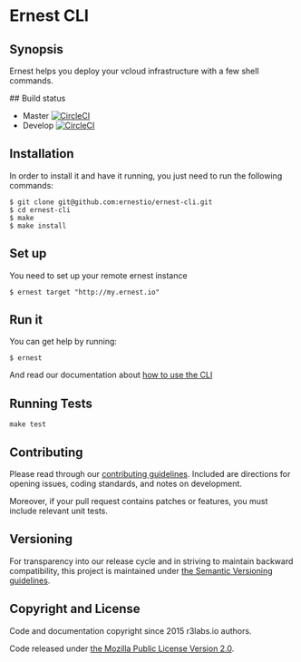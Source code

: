 # Ernest CLI

## Synopsis

Ernest helps you deploy your vcloud infrastructure with a few shell commands.

## Build status

* Master [![CircleCI](https://circleci.com/gh/ernestio/ernest-cli/tree/master.svg?style=svg)](https://circleci.com/gh/ernestio/ernest-cli/tree/master)
* Develop [![CircleCI](https://circleci.com/gh/ernestio/ernest-cli/tree/develop.svg?style=svg)](https://circleci.com/gh/ernestio/ernest-cli/tree/develop)

## Installation

In order to install it and have it running, you just need to run the following commands:

```
$ git clone git@github.com:ernestio/ernest-cli.git
$ cd ernest-cli
$ make
$ make install
```

## Set up

You need to set up your remote ernest instance
```
$ ernest target "http://my.ernest.io"
```

## Run it

You can get help by running:
```
$ ernest
```

And read our documentation about [how to use the CLI](http://ernest.io/documentation/cli-cmd/)

## Running Tests

```
make test
```

## Contributing

Please read through our
[contributing guidelines](CONTRIBUTING.md).
Included are directions for opening issues, coding standards, and notes on
development.

Moreover, if your pull request contains patches or features, you must include
relevant unit tests.

## Versioning

For transparency into our release cycle and in striving to maintain backward
compatibility, this project is maintained under [the Semantic Versioning guidelines](http://semver.org/).

## Copyright and License

Code and documentation copyright since 2015 r3labs.io authors.

Code released under
[the Mozilla Public License Version 2.0](LICENSE).
